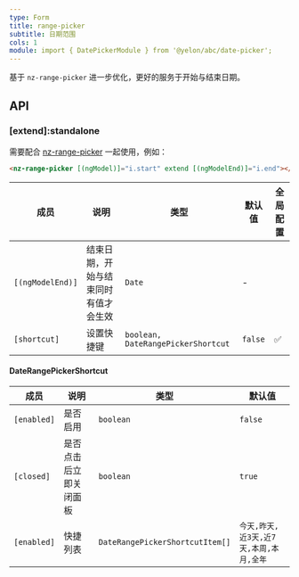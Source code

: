 ```yaml
---
type: Form
title: range-picker
subtitle: 日期范围
cols: 1
module: import { DatePickerModule } from '@yelon/abc/date-picker';
---
```


基于 `nz-range-picker` 进一步优化，更好的服务于开始与结束日期。

## API

### [extend]:standalone

需要配合 [nz-range-picker](https://ng.ant.design/components/date-picker/zh#nz-range-picker) 一起使用，例如：

```html
<nz-range-picker [(ngModel)]="i.start" extend [(ngModelEnd)]="i.end"></nz-range-picker>
```

| 成员 | 说明 | 类型 | 默认值 | 全局配置 |
|----|----|----|-----|------|
| `[(ngModelEnd)]` | 结束日期，开始与结束同时有值才会生效 | `Date` | - |  |
| `[shortcut]` | 设置快捷键 | `boolean, DateRangePickerShortcut` | `false` | ✅ |

#### DateRangePickerShortcut

| 成员 | 说明 | 类型 | 默认值 |
|----|----|----|-----|
| `[enabled]` | 是否启用 | `boolean` | `false` |
| `[closed]` | 是否点击后立即关闭面板 | `boolean` | `true` |
| `[enabled]` | 快捷列表 | `DateRangePickerShortcutItem[]` | `今天,昨天,近3天,近7天,本周,本月,全年` |

